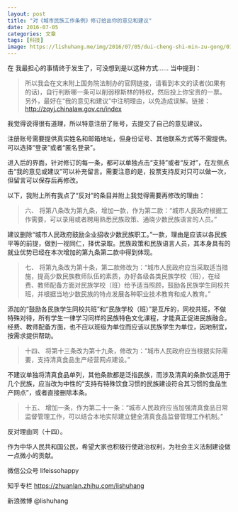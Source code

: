 ```yaml
---
layout: post
title: "对《城市民族工作条例》修订给出你的意见和建议"
date: 2016-07-05
categories: 文章
tags: [科技]
image: https://lishuhang.me/img/2016/07/05/dui-cheng-shi-min-zu-gong/01.png
---
```


在 我最担心的事情终于发生了，可没想到是以这种方式…… 当中提到：

> 所以我会在文末附上国务院法制办的官网链接，请看到本文的读者(如果有的话)，自行判断哪一条可以削弱穆斯林的特权，然后投上你宝贵的一票。另外，最好在“我的意见和建议”中注明理由，以免造成误解。链接：http://zqyj.chinalaw.gov.cn/index

我觉得说得很有道理，所以特意注册了账号，去提交了自己的意见建议。

注册账号需要提供真实姓名和邮箱地址，但身份证号、其他联系方式等不需提供。可以选择“登录”或者“匿名登录”。

进入后的界面，针对修订的每一条，都可以单独点击“支持”或者“反对”，在左侧点击“我的意见或建议”可以补充留言。需要注意的是，投票支持反对只可以做一次，但留言可以保存后再修改。

以下，我附上所有我点了“反对”的条目并附上我觉得需要再修改的理由：

> 六、 将第八条改为第九条，增加一款，作为第二款：“城市人民政府根据工作需要，可以录用或者聘用熟悉民族政策、通晓少数民族语言的人员。”

建议删除“城市人民政府鼓励企业招收少数民族职工。”一款，理由是应该以各民族平等的前提，做到一视同仁，择优录取。民族政策和民族语言人员，其本身具有的就业优势已经在本次增加的第九条第二款中得到体现。

> 七、 将第九条改为第十条，第二款修改为：“城市人民政府应当采取适当措施，提高少数民族教师队伍的素质，办好各级各类民族学校（班），在经费、教师配备方面对民族学校（班）给予适当照顾，鼓励各民族学生同校共班，并根据当地少数民族的特点发展各种职业技术教育和成人教育。”

添加的“鼓励各民族学生同校共班”和“民族学校（班）”是互斥的，同校共班，不做特殊对待，所有学生一律学习同样的民族特色文化课程，才能真正促进民族融合。经费、教师配备方面，也不应以班级为单位而应该以民族学生为单位，因地制宜，按需求提供帮助。

> 十四、 将第十三条改为第十九条，修改为：“城市人民政府应当根据实际需要，支持清真食品生产经营网点建设。”

不建议单独将清真食品单列，其他条款都是泛指民族，而涉及清真的条款仅适用于几个民族，应当改为中性的“支持有特殊饮食习惯的民族建设符合其习惯的食品生产网点”，或者直接删除本条。

> 十五、 增加一条，作为第二十一条：“城市人民政府应当加强清真食品日常监督管理工作，可以结合本地实际建立健全清真食品监督管理工作机制。”

反对理由同（十四）。

作为中华人民共和国公民，希望大家也积极行使政治权利，为社会主义法制建设做一点微小的贡献。

微信公众号 lifeissohappy

知乎专栏 https://zhuanlan.zhihu.com/lishuhang

新浪微博 @lishuhang